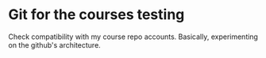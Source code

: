 # Git for the courses testing

Check compatibility with my course repo accounts. Basically, experimenting on the github's architecture.
